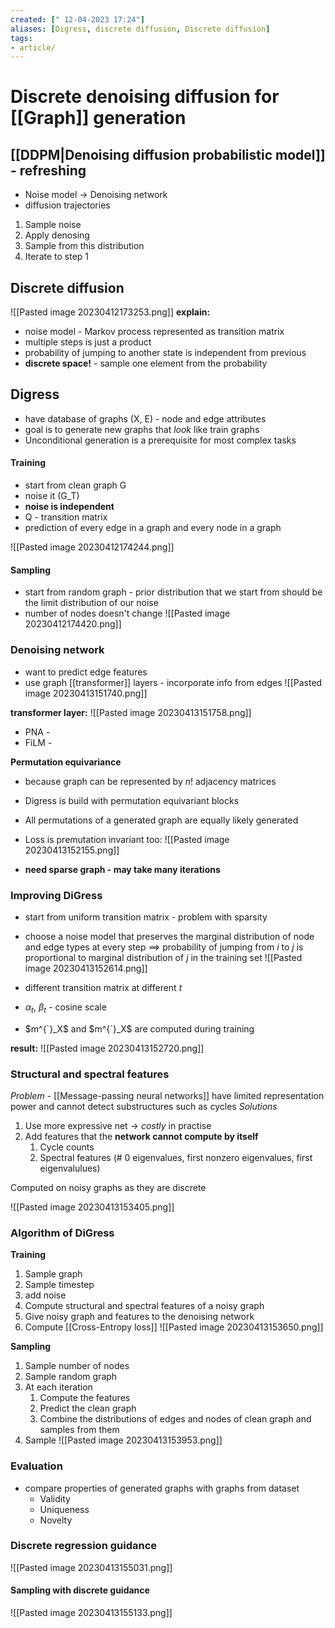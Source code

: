 ```yaml
---
created: [" 12-04-2023 17:24"]
aliases: [Digress, discrete diffusion, Discrete diffusion]
tags:
- article/
---
```


# Discrete denoising diffusion for [[Graph]] generation

## [[DDPM|Denoising diffusion probabilistic model]] - refreshing

- Noise model -> Denoising network
- diffusion trajectories

1. Sample noise
2. Apply denosing
3. Sample from this distribution
4. Iterate to step 1


## Discrete diffusion
![[Pasted image 20230412173253.png]]
**explain:**
- noise model - Markov process represented as transition matrix
- multiple steps is just a product
- probability of jumping to another state is independent from previous
- **discrete space!** - sample one element from the probability

## Digress
- have database of graphs (X, E) - node and edge attributes
- goal is to generate new graphs that *look* like train graphs
- Unconditional generation is a prerequisite for most complex tasks

#### Training
- start from clean graph G
- noise it (G_T)
- **noise is independent**
- Q - transition matrix
- prediction of every edge in a graph and every node in a graph

![[Pasted image 20230412174244.png]]

#### Sampling
- start from random graph - prior distribution that we start from should be the limit distribution of our noise
- number of nodes doesn't change
![[Pasted image 20230412174420.png]]

### Denoising network

- want to predict edge features
- use graph [[transformer]] layers - incorporate info from edges
![[Pasted image 20230413151740.png]]

**transformer layer:**
![[Pasted image 20230413151758.png]]

- PNA - 
- FiLM - 

**Permutation equivariance**
- because graph can be represented by $n!$ adjacency matrices
- Digress is build with permutation equivariant blocks
- All permutations of a generated graph are equally likely generated
- Loss is premutation invariant too:
	![[Pasted image 20230413152155.png]]

- **need sparse graph - may take many iterations**

### Improving DiGress

- start from uniform transition matrix - problem with sparsity
- choose a noise model that preserves the marginal distribution of node and edge types  at every step $\implies$ probability of jumping from $i$ to $j$ is proportional to marginal distribution of $j$ in the training set
	![[Pasted image 20230413152614.png]]

- different transition matrix at different $t$
- $\alpha_t$, $\beta_t$ - cosine scale
- $m^{`}_X$ and $m^{`}_X$ are computed during training

**result:**
![[Pasted image 20230413152720.png]]

### Structural and spectral features

*Problem* - [[Message-passing neural networks]] have limited representation power and cannot detect substructures such as cycles
*Solutions*
1. Use more expressive net -> *costly* in practise
2. Add features that the **network cannot compute by itself**
	1. Cycle counts
	2. Spectral features (# 0 eigenvalues, first nonzero eigenvalues, first eigenvalulues)

Computed on noisy graphs as they are discrete

![[Pasted image 20230413153405.png]]

### Algorithm of DiGress

**Training**
1. Sample graph
2. Sample timestep
3. add noise 
4. Compute structural and spectral features of a noisy graph
5. Give noisy graph and features to the denoising network
6. Compute [[Cross-Entropy loss]]
![[Pasted image 20230413153650.png]]

**Sampling**
1. Sample number of nodes
2. Sample random graph
3. At each iteration
	1. Compute the features
	2. Predict the clean graph
	3. Combine the distributions of edges and nodes of clean graph and samples from them
4. Sample
![[Pasted image 20230413153953.png]]

### Evaluation
- compare properties of generated graphs with graphs from dataset
	- Validity
	- Uniqueness
	- Novelty

### Discrete regression guidance
![[Pasted image 20230413155031.png]]

#### Sampling with discrete guidance
![[Pasted image 20230413155133.png]]


